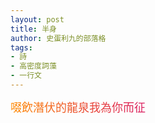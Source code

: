 ```yaml
---
layout: post
title: 半身
author: 史蛋利九的部落格
tags:
- 詩
- 高密度詞藻
- 一行文
---
```

<span style="font-size: large;
background: -webkit-linear-gradient(0deg, #ff8a00, #da1b60);
-webkit-background-clip: text;
-webkit-text-fill-color: transparent;">
啜飲潛伏的龍泉我為你而征
</span>

